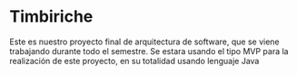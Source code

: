 # Timbiriche
Este es nuestro proyecto final de arquitectura de software, que se viene trabajando durante todo el semestre. Se estara usando el tipo MVP para la realización de este proyecto, en su totalidad usando lenguaje Java
